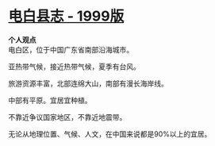 # [电白县志 - 1999版](http://dfz.gd.gov.cn/dfz/f/book/viewer?bookId=4816d130729d447da0a2e6c804ef3670&file=/dfz/book/4816d130729d447da0a2e6c804ef3670/0.pdf)

**个人观点**  
电白区，位于中国广东省南部沿海城市。

亚热带气候，接近热带气候，夏季有台风。

旅游资源丰富，北部连绵大山，南部有漫长海岸线。

中部有平原。宜居宜种植。

不靠近争议国家地区，不靠近地震带。

无论从地理位置、气候、人文，在中国来说都是90%以上的宜居。
